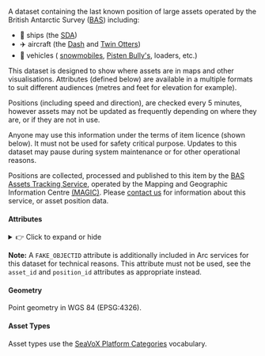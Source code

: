 A dataset containing the last known position of large assets operated by the British Antarctic Survey
([BAS](https://www.bas.ac.uk)) including:

- 🚢 ships (the [SDA](https://www.bas.ac.uk/polar-operations/sites-and-facilities/facility/rrs-sir-david-attenborough/))
- ✈️ aircraft (the
  [Dash](https://www.bas.ac.uk/polar-operations/sites-and-facilities/facility/dash-7-aircraft/) and
  [Twin Otters](https://www.bas.ac.uk/polar-operations/sites-and-facilities/facility/twin-otter-aircraft/))
- 🚜 vehicles (
  [snowmobiles](https://www.bas.ac.uk/polar-operations/engineering-and-technology/vehicles/sno-cats/),
  [Pisten Bully's](https://www.bas.ac.uk/polar-operations/sites-and-facilities/facility/rothera/tractor-train-traverse-system/),
  loaders, etc.)

This dataset is designed to show where assets are in maps and other visualisations. Attributes (defined below) are
available in a multiple formats to suit different audiences (metres and feet for elevation for example).

Positions (including speed and direction), are checked every 5 minutes, however assets may not be updated as frequently
depending on where they are, or if they are not in use.

Anyone may use this information under the terms of item licence (shown below). It must not be used for safety critical
purpose. Updates to this dataset may pause during system maintenance or for other operational reasons.

Positions are collected, processed and published to this item by the
[BAS Assets Tracking Service](https://github.com/antarctica/assets-tracking-service), operated by the
Mapping and Geographic Information Centre [(MAGIC)](https://data.bas.ac.uk/teams/magic/). Please
[contact us](mailto:magic@bas.ac.uk) for information about this service, or asset position data.

#### Attributes

<details><summary>👉 Click to expand or hide</summary>
<table>
    <tbody>
    <tr>
        <th>Attribute</th>
        <th>Data Type</th>
        <th>Description</th>
        <th>Example</th>
    </tr>
    </tbody>
    <tbody>
    <tr>
        <td><code>asset_id</code></td>
        <td>String</td>
        <td>Unique asset identifier</td>
        <td>'01JDRYA6QHCJYYNGZ9TQ813F0G'</td>
    </tr>
    <tr>
        <td><code>position_id</code></td>
        <td>String</td>
        <td>Unique asset position identifier</td>
        <td>'01JDRYAXQVXBEX3CVFG6EH331S'</td>
    </tr>
    <tr>
        <td><code>name</code></td>
        <td>String</td>
        <td>Descriptive asset identifier</td>
        <td>'VP-FBB'</td>
    </tr>
    <tr>
        <td><code>type_code</code></td>
        <td>String</td>
        <td>Code for asset type (see Asset Types)</td>
        <td>'62'</td>
    </tr>
    <tr>
        <td><code>type_label</code></td>
        <td>String</td>
        <td>Label for asset type (see Asset Types)</td>
        <td>'AEROPLANE'</td>
    </tr>
    <tr>
        <td><code>time_utc</code></td>
        <td>Datetime</td>
        <td>When the asset position was recorded</td>
        <td>'2020-06-30T15:20:03Z'</td>
    </tr>
    <tr>
        <td><code>last_fetched_utc</code></td>
        <td>Datetime</td>
        <td>When we last tried to get a position for the asset</td>
        <td>'2020-06-30T23:05:00Z'</td>
    </tr>
    <tr>
        <td><code>lat_dd</code></td>
        <td>Float</td>
        <td>Asset position latitude in decimal degrees</td>
        <td>-67.56915</td>
    </tr>
    <tr>
        <td><code>lon_dd</code></td>
        <td>Float</td>
        <td>Asset position longitude in decimal degrees</td>
        <td>-68.12881</td>
    </tr>
    <tr>
        <td><code>lat_ddm</code></td>
        <td>String</td>
        <td>Asset position latitude in degrees decimal minutes</td>
        <td>67° 34.1486' S</td>
    </tr>
    <tr>
        <td><code>lon_ddm</code></td>
        <td>String</td>
        <td>Asset position longitude in degrees decimal minutes</td>
        <td>68° 7.7282' W</td>
    </tr>
    <tr>
        <td><code>elv_m</code></td>
        <td>Integer</td>
        <td>Asset elevation in metres</td>
        <td>3</td>
    </tr>
    <tr>
        <td><code>elv_ft</code></td>
        <td>Integer</td>
        <td>Asset elevation in feet</td>
        <td>10</td>
    </tr>
    <tr>
        <td><code>speed_ms</code></td>
        <td>Float</td>
        <td>Asset speed in metres per second</td>
        <td>25.0</td>
    </tr>
    <tr>
        <td><code>speed_kmh</code></td>
        <td>Float</td>
        <td>Asset speed in kilometres per hour</td>
        <td>91.0</td>
    </tr>
    <tr>
        <td><code>speed_kn</code></td>
        <td>Float</td>
        <td>Asset speed in knots</td>
        <td>49.0</td>
    </tr>
    <tr>
        <td><code>heading_d</code></td>
        <td>Float</td>
        <td>Asset heading in degrees</td>
        <td>21.0</td>
    </tr>
    </tbody>
</table>
</details>

**Note:** A `FAKE_OBJECTID` attribute is additionally included in Arc services for this dataset for technical reasons.
This attribute must not be used, see the `asset_id` and `position_id` attributes as appropriate instead.

#### Geometry

Point geometry in WGS 84 (EPSG:4326).

#### Asset Types

Asset types use the [SeaVoX Platform Categories](https://vocab.nerc.ac.uk/collection/L06/current/) vocabulary.
